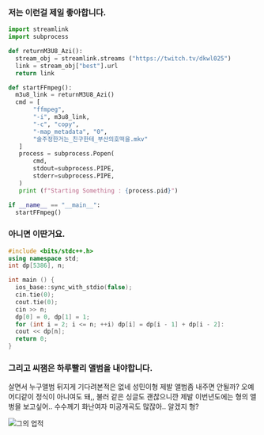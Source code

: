 ### 저는 이런걸 제일 좋아합니다.

```python
import streamlink
import subprocess

def returnM3U8_Azi():
  stream_obj = streamlink.streams ("https://twitch.tv/dkwl025")
  link = stream_obj["best"].url
  return link

def startFFmpeg():
  m3u8_link = returnM3U8_Azi()
  cmd = [
       "ffmpeg",
       "-i", m3u8_link,
       "-c", "copy",
       "-map_metadata", "0",
       "술주정한거는_친구한테_부산의호떡을.mkv"
   ]
   process = subprocess.Popen(
       cmd,
       stdout=subprocess.PIPE,
       stderr=subprocess.PIPE,
   )
   print (f"Starting Something : {process.pid}")

if __name__ == "__main__":
  startFFmpeg()
```

### 아니면 이딴거요.

```cpp
#include <bits/stdc++.h>
using namespace std;
int dp[5386], n;

int main () {
  ios_base::sync_with_stdio(false);
  cin.tie(0);
  cout.tie(0);
  cin >> n;
  dp[0] = 0, dp[1] = 1;
  for (int i = 2; i <= n; ++i) dp[i] = dp[i - 1] + dp[i - 2]:
  cout << dp[n];
  return 0;
}
```

### 그리고 씨잼은 하루빨리 앨범을 내야합니다.
살면서 누구앨범 뒤지게 기다려본적은 없네 성민이형
제발 앨범좀 내주면 안될까? 오예 어디같이 정식이 
아니여도 돼,, 불러 같은 싱글도 괜찮으니깐
제발 이번년도에는 형의 앨벙믈 보고싶어..
수수께기 화난여자 미공개곡도 많잖아..
알겠지 형?

![그의 업적](https://github-readme-stats.vercel.app/api?username=fxrcha&show_icons=true)
